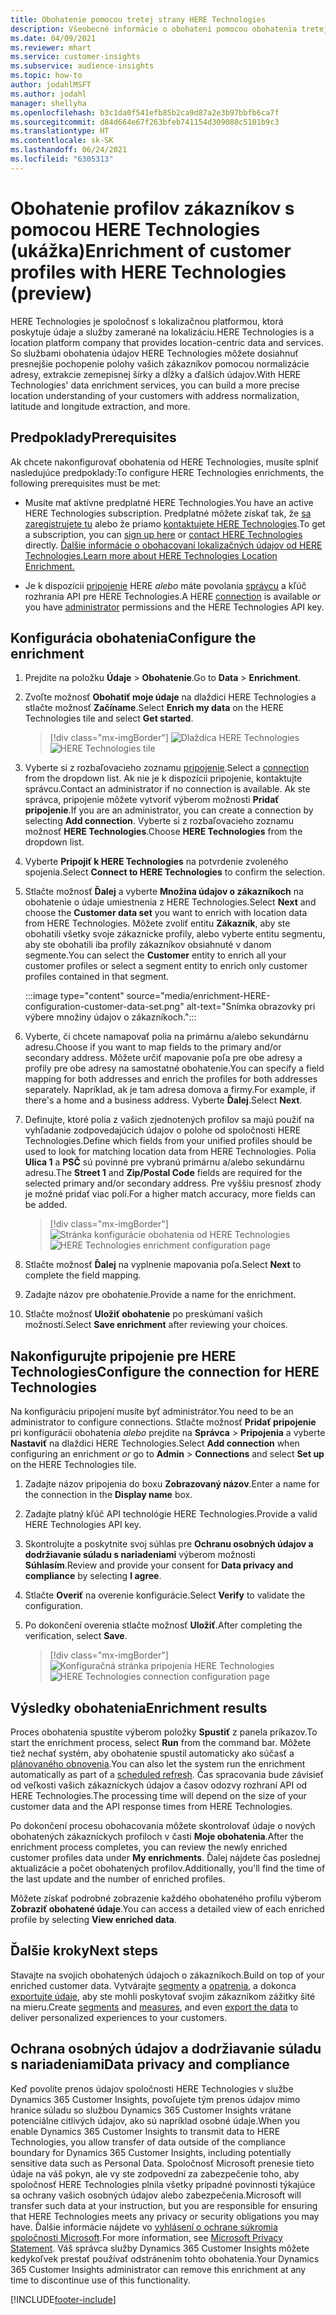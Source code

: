 ```yaml
---
title: Obohatenie pomocou tretej strany HERE Technologies
description: Všeobecné informácie o obohatení pomocou obohatenia tretej stranou HERE Technologies.
ms.date: 04/09/2021
ms.reviewer: mhart
ms.service: customer-insights
ms.subservice: audience-insights
ms.topic: how-to
author: jodahlMSFT
ms.author: jodahl
manager: shellyha
ms.openlocfilehash: b3c1da0f541efb85b2ca9d87a2e3b97bbfb6ca7f
ms.sourcegitcommit: d84d664e67f263bfeb741154d309088c5101b9c3
ms.translationtype: HT
ms.contentlocale: sk-SK
ms.lasthandoff: 06/24/2021
ms.locfileid: "6305313"
---
```

# <a name="enrichment-of-customer-profiles-with-here-technologies-preview"></a><span data-ttu-id="c2fef-103">Obohatenie profilov zákazníkov s pomocou HERE Technologies (ukážka)</span><span class="sxs-lookup"><span data-stu-id="c2fef-103">Enrichment of customer profiles with HERE Technologies (preview)</span></span>

<span data-ttu-id="c2fef-104">HERE Technologies je spoločnosť s lokalizačnou platformou, ktorá poskytuje údaje a služby zamerané na lokalizáciu.</span><span class="sxs-lookup"><span data-stu-id="c2fef-104">HERE Technologies is a location platform company that provides location-centric data and services.</span></span> <span data-ttu-id="c2fef-105">So službami obohatenia údajov HERE Technologies môžete dosiahnuť presnejšie pochopenie polohy vašich zákazníkov pomocou normalizácie adresy, extrakcie zemepisnej šírky a dĺžky a ďalších údajov.</span><span class="sxs-lookup"><span data-stu-id="c2fef-105">With HERE Technologies' data enrichment services, you can build a more precise location understanding of your customers with address normalization, latitude and longitude extraction, and more.</span></span>

## <a name="prerequisites"></a><span data-ttu-id="c2fef-106">Predpoklady</span><span class="sxs-lookup"><span data-stu-id="c2fef-106">Prerequisites</span></span>

<span data-ttu-id="c2fef-107">Ak chcete nakonfigurovať obohatenia od HERE Technologies, musíte splniť nasledujúce predpoklady:</span><span class="sxs-lookup"><span data-stu-id="c2fef-107">To configure HERE Technologies enrichments, the following prerequisites must be met:</span></span>

- <span data-ttu-id="c2fef-108">Musíte mať aktívne predplatné HERE Technologies.</span><span class="sxs-lookup"><span data-stu-id="c2fef-108">You have an active HERE Technologies subscription.</span></span> <span data-ttu-id="c2fef-109">Predplatné môžete získať tak, že [sa zaregistrujete tu](https://developer.here.com/sign-up?utm_medium=referral&utm_source=Microsoft-Dynamics-CI&create=Freemium-Basic) alebo že priamo [kontaktujete HERE Technologies](https://developer.here.com/help?utm_medium=referral&utm_source=Microsoft-Dynamics-CI#how-can-we-help-you).</span><span class="sxs-lookup"><span data-stu-id="c2fef-109">To get a subscription, you can [sign up here](https://developer.here.com/sign-up?utm_medium=referral&utm_source=Microsoft-Dynamics-CI&create=Freemium-Basic) or [contact HERE Technologies](https://developer.here.com/help?utm_medium=referral&utm_source=Microsoft-Dynamics-CI#how-can-we-help-you) directly.</span></span> [<span data-ttu-id="c2fef-110">Ďalšie informácie o obohacovaní lokalizačných údajov od HERE Technologies.</span><span class="sxs-lookup"><span data-stu-id="c2fef-110">Learn more about HERE Technologies Location Enrichment.</span></span>](https://developer.here.com/location-enrichment?cid=Dev-MicrosoftDynamics-DB-0-Dev-&utm_source=MicrosoftDynamics&utm_medium=referral&utm_campaign=Online_Dev_ReferralMicrosoft)

- <span data-ttu-id="c2fef-111">Je k dispozícii [pripojenie](connections.md) HERE *alebo* máte povolania [správcu](permissions.md#administrator) a kľúč rozhrania API pre HERE Technologies.</span><span class="sxs-lookup"><span data-stu-id="c2fef-111">A HERE [connection](connections.md) is available *or* you have [administrator](permissions.md#administrator) permissions and the HERE Technologies API key.</span></span>

## <a name="configure-the-enrichment"></a><span data-ttu-id="c2fef-112">Konfigurácia obohatenia</span><span class="sxs-lookup"><span data-stu-id="c2fef-112">Configure the enrichment</span></span>

1. <span data-ttu-id="c2fef-113">Prejdite na položku **Údaje** > **Obohatenie**.</span><span class="sxs-lookup"><span data-stu-id="c2fef-113">Go to **Data** > **Enrichment**.</span></span> 

1. <span data-ttu-id="c2fef-114">Zvoľte možnosť **Obohatiť moje údaje** na dlaždici HERE Technologies a stlačte možnosť **Začíname**.</span><span class="sxs-lookup"><span data-stu-id="c2fef-114">Select **Enrich my data** on the HERE Technologies tile and select **Get started**.</span></span>

   > [!div class="mx-imgBorder"]
   > <span data-ttu-id="c2fef-115">![Dlaždica HERE Technologies](media/HERE-tile.png "Dlaždica HERE Technologies")</span><span class="sxs-lookup"><span data-stu-id="c2fef-115">![HERE Technologies tile](media/HERE-tile.png "HERE Technologies tile")</span></span>

1. <span data-ttu-id="c2fef-116">Vyberte si z rozbaľovacieho zoznamu [pripojenie](connections.md).</span><span class="sxs-lookup"><span data-stu-id="c2fef-116">Select a [connection](connections.md) from the dropdown list.</span></span> <span data-ttu-id="c2fef-117">Ak nie je k dispozícii pripojenie, kontaktujte správcu.</span><span class="sxs-lookup"><span data-stu-id="c2fef-117">Contact  an administrator if no connection is available.</span></span> <span data-ttu-id="c2fef-118">Ak ste správca, pripojenie môžete vytvoriť výberom možnosti **Pridať pripojenie**.</span><span class="sxs-lookup"><span data-stu-id="c2fef-118">If you are an administrator, you can create a connection by selecting **Add connection**.</span></span> <span data-ttu-id="c2fef-119">Vyberte si z rozbaľovacieho zoznamu možnosť **HERE Technologies**.</span><span class="sxs-lookup"><span data-stu-id="c2fef-119">Choose **HERE Technologies** from the dropdown list.</span></span> 

1. <span data-ttu-id="c2fef-120">Vyberte **Pripojiť k HERE Technologies** na potvrdenie zvoleného spojenia.</span><span class="sxs-lookup"><span data-stu-id="c2fef-120">Select **Connect to HERE Technologies** to confirm the selection.</span></span>

1.  <span data-ttu-id="c2fef-121">Stlačte možnosť **Ďalej** a vyberte **Množina údajov o zákazníkoch** na obohatenie o údaje umiestnenia z HERE Technologies.</span><span class="sxs-lookup"><span data-stu-id="c2fef-121">Select **Next** and choose the **Customer data set** you want to enrich with location data from HERE Technologies.</span></span> <span data-ttu-id="c2fef-122">Môžete zvoliť entitu **Zákazník**, aby ste obohatili všetky svoje zákaznícke profily, alebo vyberte entitu segmentu, aby ste obohatili iba profily zákazníkov obsiahnuté v danom segmente.</span><span class="sxs-lookup"><span data-stu-id="c2fef-122">You can select the **Customer** entity to enrich all your customer profiles or select a segment entity to enrich only customer profiles contained in that segment.</span></span>

    :::image type="content" source="media/enrichment-HERE-configuration-customer-data-set.png" alt-text="Snímka obrazovky pri výbere množiny údajov o zákazníkoch.":::

1. <span data-ttu-id="c2fef-124">Vyberte, či chcete namapovať polia na primárnu a/alebo sekundárnu adresu.</span><span class="sxs-lookup"><span data-stu-id="c2fef-124">Choose if you want to map fields to the primary and/or secondary address.</span></span> <span data-ttu-id="c2fef-125">Môžete určiť mapovanie poľa pre obe adresy a profily pre obe adresy na samostatné obohatenie.</span><span class="sxs-lookup"><span data-stu-id="c2fef-125">You can specify a field mapping for both addresses and enrich the profiles for both addresses separately.</span></span> <span data-ttu-id="c2fef-126">Napríklad, ak je tam adresa domova a firmy.</span><span class="sxs-lookup"><span data-stu-id="c2fef-126">For example, if there's a home and a business address.</span></span> <span data-ttu-id="c2fef-127">Vyberte **Ďalej**.</span><span class="sxs-lookup"><span data-stu-id="c2fef-127">Select **Next**.</span></span>

1. <span data-ttu-id="c2fef-128">Definujte, ktoré polia z vašich zjednotených profilov sa majú použiť na vyhľadanie zodpovedajúcich údajov o polohe od spoločnosti HERE Technologies.</span><span class="sxs-lookup"><span data-stu-id="c2fef-128">Define which fields from your unified profiles should be used to look for matching location data from HERE Technologies.</span></span> <span data-ttu-id="c2fef-129">Polia **Ulica 1** a **PSČ** sú povinné pre vybranú primárnu a/alebo sekundárnu adresu.</span><span class="sxs-lookup"><span data-stu-id="c2fef-129">The **Street 1** and **Zip/Postal Code** fields are required for the selected primary and/or secondary address.</span></span> <span data-ttu-id="c2fef-130">Pre vyššiu presnosť zhody je možné pridať viac polí.</span><span class="sxs-lookup"><span data-stu-id="c2fef-130">For a higher match accuracy, more fields can be added.</span></span>

   > [!div class="mx-imgBorder"]
   > <span data-ttu-id="c2fef-131">![Stránka konfigurácie obohatenia od HERE Technologies](media/enrichment-HERE-configuration.png "Stránka konfigurácie obohatenia od HERE Technologies")</span><span class="sxs-lookup"><span data-stu-id="c2fef-131">![HERE Technologies enrichment configuration page](media/enrichment-HERE-configuration.png "HERE Technologies enrichment configuration page")</span></span>

1. <span data-ttu-id="c2fef-132">Stlačte možnosť **Ďalej** na vyplnenie mapovania poľa.</span><span class="sxs-lookup"><span data-stu-id="c2fef-132">Select **Next** to complete the field mapping.</span></span>

1. <span data-ttu-id="c2fef-133">Zadajte názov pre obohatenie.</span><span class="sxs-lookup"><span data-stu-id="c2fef-133">Provide a name for the enrichment.</span></span> 

1. <span data-ttu-id="c2fef-134">Stlačte možnosť **Uložiť obohatenie** po preskúmaní vašich možností.</span><span class="sxs-lookup"><span data-stu-id="c2fef-134">Select **Save enrichment** after reviewing your choices.</span></span>

## <a name="configure-the-connection-for-here-technologies"></a><span data-ttu-id="c2fef-135">Nakonfigurujte pripojenie pre HERE Technologies</span><span class="sxs-lookup"><span data-stu-id="c2fef-135">Configure the connection for HERE Technologies</span></span> 

<span data-ttu-id="c2fef-136">Na konfiguráciu pripojení musíte byť administrátor.</span><span class="sxs-lookup"><span data-stu-id="c2fef-136">You need to be an administrator to configure connections.</span></span> <span data-ttu-id="c2fef-137">Stlačte možnosť **Pridať pripojenie** pri konfigurácii obohatenia *alebo* prejdite na **Správca** > **Pripojenia** a vyberte **Nastaviť** na dlaždici HERE Technologies.</span><span class="sxs-lookup"><span data-stu-id="c2fef-137">Select **Add connection** when configuring an enrichment *or* go to **Admin** > **Connections** and select **Set up** on the HERE Technologies tile.</span></span>

1. <span data-ttu-id="c2fef-138">Zadajte názov pripojenia do boxu **Zobrazovaný názov**.</span><span class="sxs-lookup"><span data-stu-id="c2fef-138">Enter a name for the connection in the **Display name** box.</span></span>

1. <span data-ttu-id="c2fef-139">Zadajte platný kľúč API technológie HERE Technologies.</span><span class="sxs-lookup"><span data-stu-id="c2fef-139">Provide a valid HERE Technologies API key.</span></span>

1. <span data-ttu-id="c2fef-140">Skontrolujte a poskytnite svoj súhlas pre **Ochranu osobných údajov a dodržiavanie súladu s nariadeniami** výberom možnosti **Súhlasím**.</span><span class="sxs-lookup"><span data-stu-id="c2fef-140">Review and provide your consent for **Data privacy and compliance** by selecting **I agree**.</span></span>

1. <span data-ttu-id="c2fef-141">Stlačte **Overiť** na overenie konfigurácie.</span><span class="sxs-lookup"><span data-stu-id="c2fef-141">Select **Verify** to validate the configuration.</span></span>

1. <span data-ttu-id="c2fef-142">Po dokončení overenia stlačte možnosť **Uložiť**.</span><span class="sxs-lookup"><span data-stu-id="c2fef-142">After completing the verification, select **Save**.</span></span>

   > [!div class="mx-imgBorder"]
   > <span data-ttu-id="c2fef-143">![Konfiguračná stránka pripojenia HERE Technologies](media/enrichment-HERE-connection.png "Konfiguračná stránka pripojenia HERE Technologies")</span><span class="sxs-lookup"><span data-stu-id="c2fef-143">![HERE Technologies connection configuration page](media/enrichment-HERE-connection.png "HERE Technologies connection configuration page")</span></span>

## <a name="enrichment-results"></a><span data-ttu-id="c2fef-144">Výsledky obohatenia</span><span class="sxs-lookup"><span data-stu-id="c2fef-144">Enrichment results</span></span>

<span data-ttu-id="c2fef-145">Proces obohatenia spustíte výberom položky **Spustiť** z panela príkazov.</span><span class="sxs-lookup"><span data-stu-id="c2fef-145">To start the enrichment process, select **Run** from the command bar.</span></span> <span data-ttu-id="c2fef-146">Môžete tiež nechať systém, aby obohatenie spustil automaticky ako súčasť a [plánovaného obnovenia](system.md#schedule-tab).</span><span class="sxs-lookup"><span data-stu-id="c2fef-146">You can also let the system run the enrichment automatically as part of a [scheduled refresh](system.md#schedule-tab).</span></span> <span data-ttu-id="c2fef-147">Čas spracovania bude závisieť od veľkosti vašich zákazníckych údajov a časov odozvy rozhraní API od HERE Technologies.</span><span class="sxs-lookup"><span data-stu-id="c2fef-147">The processing time will depend on the size of your customer data and the API response times from HERE Technologies.</span></span>

<span data-ttu-id="c2fef-148">Po dokončení procesu obohacovania môžete skontrolovať údaje o nových obohatených zákazníckych profiloch v časti **Moje obohatenia**.</span><span class="sxs-lookup"><span data-stu-id="c2fef-148">After the enrichment process completes, you can review the newly enriched customer profiles data under **My enrichments**.</span></span> <span data-ttu-id="c2fef-149">Ďalej nájdete čas poslednej aktualizácie a počet obohatených profilov.</span><span class="sxs-lookup"><span data-stu-id="c2fef-149">Additionally, you'll find the time of the last update and the number of enriched profiles.</span></span>

<span data-ttu-id="c2fef-150">Môžete získať podrobné zobrazenie každého obohateného profilu výberom **Zobraziť obohatené údaje**.</span><span class="sxs-lookup"><span data-stu-id="c2fef-150">You can access a detailed view of each enriched profile by selecting **View enriched data**.</span></span>

## <a name="next-steps"></a><span data-ttu-id="c2fef-151">Ďalšie kroky</span><span class="sxs-lookup"><span data-stu-id="c2fef-151">Next steps</span></span>

<span data-ttu-id="c2fef-152">Stavajte na svojich obohatených údajoch o zákazníkoch.</span><span class="sxs-lookup"><span data-stu-id="c2fef-152">Build on top of your enriched customer data.</span></span> <span data-ttu-id="c2fef-153">Vytvárajte [segmenty](segments.md) a [opatrenia](measures.md), a dokonca [exportujte údaje](export-destinations.md), aby ste mohli poskytovať svojim zákazníkom zážitky šité na mieru.</span><span class="sxs-lookup"><span data-stu-id="c2fef-153">Create [segments](segments.md) and [measures](measures.md), and even [export the data](export-destinations.md) to deliver personalized experiences to your customers.</span></span>

## <a name="data-privacy-and-compliance"></a><span data-ttu-id="c2fef-154">Ochrana osobných údajov a dodržiavanie súladu s nariadeniami</span><span class="sxs-lookup"><span data-stu-id="c2fef-154">Data privacy and compliance</span></span>

<span data-ttu-id="c2fef-155">Keď povolíte prenos údajov spoločnosti HERE Technologies v službe Dynamics 365 Customer Insights, povoľujete tým prenos údajov mimo hranice súladu so službou Dynamics 365 Customer Insights vrátane potenciálne citlivých údajov, ako sú napríklad osobné údaje.</span><span class="sxs-lookup"><span data-stu-id="c2fef-155">When you enable Dynamics 365 Customer Insights to transmit data to HERE Technologies, you allow transfer of data outside of the compliance boundary for Dynamics 365 Customer Insights, including potentially sensitive data such as Personal Data.</span></span> <span data-ttu-id="c2fef-156">Spoločnosť Microsoft prenesie tieto údaje na váš pokyn, ale vy ste zodpovední za zabezpečenie toho, aby spoločnosť HERE Technologies plnila všetky prípadné povinnosti týkajúce sa ochrany vašich osobných údajov alebo zabezpečenia.</span><span class="sxs-lookup"><span data-stu-id="c2fef-156">Microsoft will transfer such data at your instruction, but you are responsible for ensuring that HERE Technologies meets any privacy or security obligations you may have.</span></span> <span data-ttu-id="c2fef-157">Ďalšie informácie nájdete vo [vyhlásení o ochrane súkromia spoločnosti Microsoft](https://go.microsoft.com/fwlink/?linkid=396732).</span><span class="sxs-lookup"><span data-stu-id="c2fef-157">For more information, see [Microsoft Privacy Statement](https://go.microsoft.com/fwlink/?linkid=396732).</span></span>
<span data-ttu-id="c2fef-158">Váš správca služby Dynamics 365 Customer Insights môžete kedykoľvek prestať používať odstránením tohto obohatenia.</span><span class="sxs-lookup"><span data-stu-id="c2fef-158">Your Dynamics 365 Customer Insights administrator can remove this enrichment at any time to discontinue use of this functionality.</span></span>


[!INCLUDE[footer-include](../includes/footer-banner.md)]
